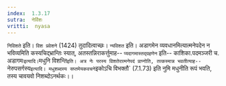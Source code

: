 ```yaml
---
index:  1.3.17
sutra:  नेर्विशः
vritti:  nyasa
---
```


`निविशते` इति। `विश प्रवेशने` (1424) तुदादित्वाच्छः।
`न्यविशत` इति। अडागमेन व्यवधानमित्यात्मनेपदेन न भविव्यमिति कस्यचिद्भ्रान्तिः स्यात्, अतस्तन्निराकर्त्तुमाह-- `प्यदागमास्तद्ग्रहणेन` इति-- काशिका.पदमञ्जरी च. अडागमः` इत्यादि। `मधुनि विशन्ति` इति। अत्र नेः परस्य विशतेरात्मनेपदं प्राप्नोति, तत्कस्मान्न भवतीत्याह-- `नेरुपसर्गस्य` इत्यादि। मधुशब्दस्य सप्तमेयकवचने `इकोऽचि विभक्तौ` (7.1.73) इति नुमि मधुनीति रूपं भवति, तस्य चावयवो निशब्दोऽनर्थकः।।

